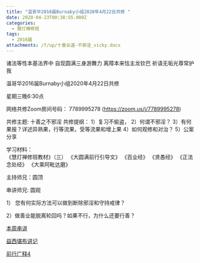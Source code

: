 ```yaml
---
title: "温哥华2016届Burnaby小组2020年4月22日共修 "
date: 2020-04-23T00:38:55.000Z
categories:
  - 慧灯禅修班
tags:
  - 2016届
attachments: /f/up/十善业道-不邪淫_vicky.docx
---
```

诸法等性本基法界中 自现圆满三身游舞力 离障本来怙主龙钦巴 祈请无垢光尊常护我

温哥华2016届Burnaby小组2020年4月22日共修 

星期三晚6:30点

网络共修Zoom房间号码： 7789995278 (<https://zoom.us/j/7789995278>)

共修主题: 十善之不邪淫
共修提纲：
1）复习不偷盗，
2）何谓不邪淫？
3）有何果报？详述异熟果，行等流果，受等流果和增上果
4）如何观修和对治？
5）公案分享

学习材料：  
《慧灯禅修班教材》（三） 
《大圆满前行引导文》
《百业经》
《贤愚经》
《正法念处经》
《大乘阿毗达磨》

主持师兄：圆顶

串讲师兄: 圆观

1） 您有何实际方法可以做到断除邪淫和守持戒律？ 

2）做善业能脱离轮回吗？如果不行，为什么还要行善？


[本周串讲](http://huidengchanxiu.net/hdv/f/up/十善业道-不邪淫_vicky.docx)

[益西堪布讲记](http://huidengchanxiu.net/hdv/f/up/因果益西.pdf)

[前行广释4](http://huidengchanxiu.net/hdv/f/up/前行广释4.pdf)
